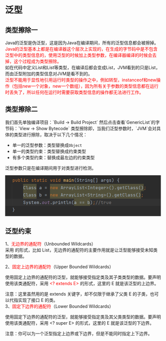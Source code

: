 # 泛型
## 类型擦除一
Java的泛型是伪泛型，这是因为Java在编译期间，所有的泛型信息都会被擦掉。
<font color="red">Java的泛型基本上都是在编译器这个层次上实现的，在生成的字节码中是不包含泛型中的类型信息的，使用泛型的时候加上类型参数，在编译器编译的时候会去掉，这个过程成为类型擦除。</font><br/>
如在代码中定义List和List等类型，在编译后都会变成List，JVM看到的只是List，而由泛型附加的类型信息对JVM是看不到的。<br/>
<font color="red">泛型不能用于显性地引用运行时类型的操作之中，例如转型，instanceof和new操作（包括new一个对象，new一个数组），因为所有关于参数的类型信息都在运行时丢失了，所以任何在运行时需要获取类型信息的操作都无法进行工作。</font>

## 类型擦除二
<div>
我们首先单独编译项目：`Build -> Build Project`
然后点击查看`GenericList`的字节码：`View -> Show Bytecode`
类型擦除即，当我们泛型参数时，`JVM`会对具体的类型进行擦除，取决于以下几个情况：

- 单一的泛型参数：类型替换成`Object`
- 单一的类型约束：类型替换成约束类型
- 有多个类型约束：替换成最左边的约束类型

泛型参数只是在编译期间用于对类型进行检测。
</div>

![泛型](../images/type.png)

## 泛型约束
1、<font color="red">无边界的通配符</font>（Unbounded Wildcards）<br/>
采用 <?> 的形式，比如 List<?>，无边界的通配符的主要作用就是让泛型能够接受未知类型的数据。<br/>

2、<font color="red">固定上边界的通配符</font>（Upper Bounded Wildcards）<br/>

使用固定上边界的通配符的泛型，就能够接受指定类及其子类类型的数据。要声明使用该类通配符，采用 <font color="red"><? extends E></font> 的形式，这里的 E 就是该泛型的上边界。<br/>

注意：这里虽然用的是 extends 关键字，却不仅限于继承了父类 E 的子类，也可以代指实现了接口 E 的类。<br/>
3、<font color="red">固定下边界的通配符</font>（Lower Bounded Wildcards）<br/>

使用固定下边界的通配符的泛型，就能够接受指定类及其父类类型的数据。要声明使用该类通配符，采用 <? super E> 的形式，这里的 E 就是该泛型的下边界。<br/>

注意：你可以为一个泛型指定上边界或下边界，但是不能同时指定上下边界。<br/>



